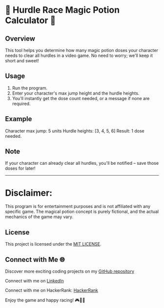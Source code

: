 

# 🏁 Hurdle Race Magic Potion Calculator 🧪

## Overview
This tool helps you determine how many magic potion doses your character needs to clear all hurdles in a video game. No need to worry; we'll keep it short and sweet!

## Usage
1. Run the program.
2. Enter your character's max jump height and the hurdle heights.
3. You'll instantly get the dose count needed, or a message if none are required.

## Example
Character max jump: 5 units
Hurdle heights: [3, 4, 5, 6]
Result: 1 dose needed.

## Note
If your character can already clear all hurdles, you'll be notified – save those doses for later!


---

# **Disclaimer:** 

This program is for entertainment purposes and is not affiliated with any specific game. The magical potion concept is purely fictional, and the actual mechanics of the game may vary.

## License

This project is licensed under the [MIT LICENSE](LICENSE).


## Connect with Me 🌐 

Discover more exciting coding projects on my [GitHub repository](https://github.com/Maham-j)

Connect with me on [LinkedIn](https://www.linkedin.com/in/maham-jamil-268584267)

Connect with me on HackerRank: [HackerRank ](https://www.hackerrank.com/maham_jamil)

Enjoy the game and happy racing! 🎮🏃‍♂️
